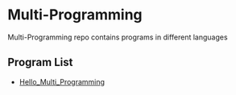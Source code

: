# Multi-Programming
Multi-Programming repo contains programs in different languages


## Program List
* [Hello_Multi_Programming](Program_List/Hello_Multi-Programming/)